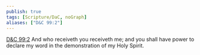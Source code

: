 ```yaml
---
publish: true
tags: [Scripture/DaC, noGraph]
aliases: ["D&C 99:2"]
---
```

[D&C 99:2](https://churchofjesuschrist.org/study/scriptures/dc-testament/dc/99?lang=eng&id=p2#p2) And who receiveth you receiveth me; and you shall have power to declare my word in the demonstration of my Holy Spirit.
